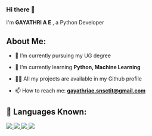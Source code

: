 ### Hi there 👋


I'm **GAYATHRI A E** , a Python Developer


## About Me:

- 🔭 I’m currently pursuing my UG degree
  
- 🌱 I’m currently learning **Python, Machine Learning**
  
- 👨‍💻 All my projects are available in my Github profile

- 📫 How to reach me: **gayathriae.snsctit@gmail.com**

## 🚀 Languages Known: ##

<p align="left"> 
    <a href="https://en.wikipedia.org/wiki/C_(programming_language)" target="_blank"><img src="https://upload.wikimedia.org/wikipedia/commons/thumb/1/18/C_Programming_Language.svg/1200px-C_Programming_Language.svg.png"/> </a>
    <a href="https://www.python.org" target="_blank"> <img src="https://img.icons8.com/color/48/000000/python.png"/> </a> 
    <a href="https://www.w3.org/html/" target="_blank"> <img src="https://img.icons8.com/color/48/000000/html-5.png"/> </a> 
    <a href="https://www.w3schools.com/css/" target="_blank"> <img src="https://img.icons8.com/color/48/000000/css3.png"/> </a> 
</p>
